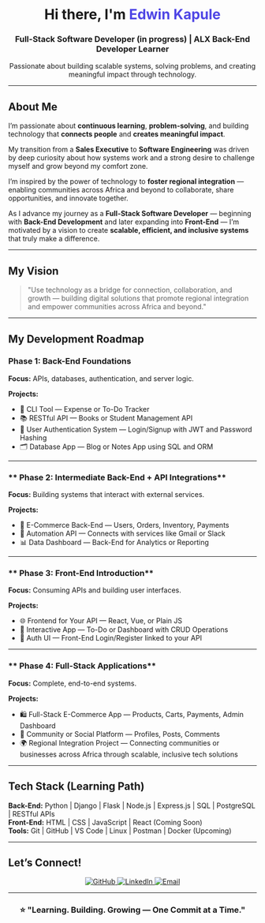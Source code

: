 <div align="center">
  <h1> Hi there, I'm <span style="color:#4F46E5;">Edwin Kapule</span></h1>
  <h3> Full-Stack Software Developer (in progress) | ALX Back-End Developer Learner</h3>
  <p> Passionate about building scalable systems, solving problems, and creating meaningful impact through technology.</p>
</div>

---

##  About Me

<p>
I’m passionate about <strong>continuous learning</strong>, <strong>problem-solving</strong>, and building technology that <strong>connects people</strong> and <strong>creates meaningful impact</strong>.
</p>

<p>
My transition from a <strong>Sales Executive</strong> to <strong>Software Engineering</strong> was driven by deep curiosity about how systems work and a strong desire to challenge myself and grow beyond my comfort zone.
</p>

<p>
I’m inspired by the power of technology to <strong>foster regional integration</strong> — enabling communities across Africa and beyond to collaborate, share opportunities, and innovate together.
</p>

<p>
As I advance my journey as a <strong>Full-Stack Software Developer</strong> — beginning with <strong>Back-End Development</strong> and later expanding into <strong>Front-End</strong> — I’m motivated by a vision to create <strong>scalable, efficient, and inclusive systems</strong> that truly make a difference.
</p>

---

##  My Vision

> "Use technology as a bridge for connection, collaboration, and growth — building digital solutions that promote regional integration and empower communities across Africa and beyond."

---

##  My Development Roadmap

### **Phase 1: Back-End Foundations**
**Focus:** APIs, databases, authentication, and server logic.

**Projects:**
- 🧮 CLI Tool — Expense or To-Do Tracker
- 📚 RESTful API — Books or Student Management API
- 🔐 User Authentication System — Login/Signup with JWT and Password Hashing
- 🗂️ Database App — Blog or Notes App using SQL and ORM

---

### ** Phase 2: Intermediate Back-End + API Integrations**
**Focus:** Building systems that interact with external services.

**Projects:**
- 🛒 E-Commerce Back-End — Users, Orders, Inventory, Payments
- 🤖 Automation API — Connects with services like Gmail or Slack
- 📊 Data Dashboard — Back-End for Analytics or Reporting

---

### ** Phase 3: Front-End Introduction**
**Focus:** Consuming APIs and building user interfaces.

**Projects:**
- 🌐 Frontend for Your API — React, Vue, or Plain JS
- 🧭 Interactive App — To-Do or Dashboard with CRUD Operations
- 🔐 Auth UI — Front-End Login/Register linked to your API

---

### ** Phase 4: Full-Stack Applications**
**Focus:** Complete, end-to-end systems.

**Projects:**
- 🛍️ Full-Stack E-Commerce App — Products, Carts, Payments, Admin Dashboard
- 👥 Community or Social Platform — Profiles, Posts, Comments
- 🌍 Regional Integration Project — Connecting communities or businesses across Africa through scalable, inclusive tech solutions

---

## Tech Stack (Learning Path)

**Back-End:** Python | Django | Flask | Node.js | Express.js | SQL | PostgreSQL | RESTful APIs  
**Front-End:** HTML | CSS | JavaScript | React (Coming Soon)  
**Tools:** Git | GitHub | VS Code | Linux | Postman | Docker (Upcoming)

---

## Let’s Connect!

<div align="center">
  <a href="https://github.com/EdwinKapule" target="_blank">
    <img src="https://img.shields.io/badge/GitHub-000000?style=for-the-badge&logo=github&logoColor=white" alt="GitHub" />
  </a>
  <a href="https://www.linkedin.com/in/edwin-kapule" target="_blank">
    <img src="https://img.shields.io/badge/LinkedIn-0077B5?style=for-the-badge&logo=linkedin&logoColor=white" alt="LinkedIn" />
  </a>
  <a href="mailto:edwinkapule@example.com">
    <img src="https://img.shields.io/badge/Email-D14836?style=for-the-badge&logo=gmail&logoColor=white" alt="Email" />
  </a>
</div>

---

<div align="center">
  <h3>⭐ "Learning. Building. Growing — One Commit at a Time."</h3>
</div>
